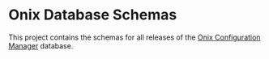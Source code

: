 # Onix Database Schemas

This project contains the schemas for all releases of the [Onix Configuration Manager](https://www.github.com/gatblau/onix) database.